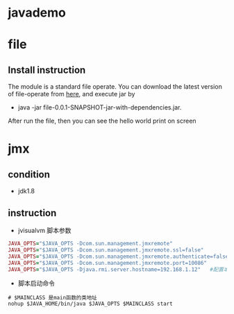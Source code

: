 # javademo

# file
## Install instruction
The module is a standard file operate. You can download the latest version of file-operate from [here](https://github.com/357724264/java-demo/releases), and execute jar by 
- java -jar file-0.0.1-SNAPSHOT-jar-with-dependencies.jar. 

After run the file, then you can see the hello world print on screen

# jmx
## condition
- jdk1.8

## instruction
- jvisualvm  脚本参数
```ruby
JAVA_OPTS="$JAVA_OPTS -Dcom.sun.management.jmxremote"
JAVA_OPTS="$JAVA_OPTS -Dcom.sun.management.jmxremote.ssl=false"
JAVA_OPTS="$JAVA_OPTS -Dcom.sun.management.jmxremote.authenticate=false"
JAVA_OPTS="$JAVA_OPTS -Dcom.sun.management.jmxremote.port=10086"
JAVA_OPTS="$JAVA_OPTS -Djava.rmi.server.hostname=192.168.1.12"   #配置本机IP
```
- 脚本启动命令
```shell
# $MAINCLASS 是main函数的类地址
nohup $JAVA_HOME/bin/java $JAVA_OPTS $MAINCLASS start
```